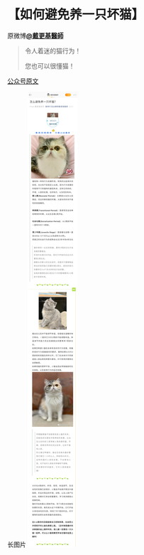 # 【如何避免养一只坏猫】
原微博[**@戴更基醫師**](https://m.weibo.cn/detail/4338590630200212)
> 令人着迷的猫行为！
> 
> 您也可以很懂猫！

[公众号原文](https://mp.weixin.qq.com/s?__biz=MzAxNDUwODY2Nw==&mid=2247484409&idx=1&sn=35968a9134498c0344ac842386141067)

长图片
![【怎么避免养一只坏猫】](【怎么避免养一只坏猫】.jpg)